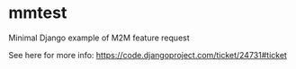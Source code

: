 # mmtest
Minimal Django example of M2M feature request


See here for more info: https://code.djangoproject.com/ticket/24731#ticket
